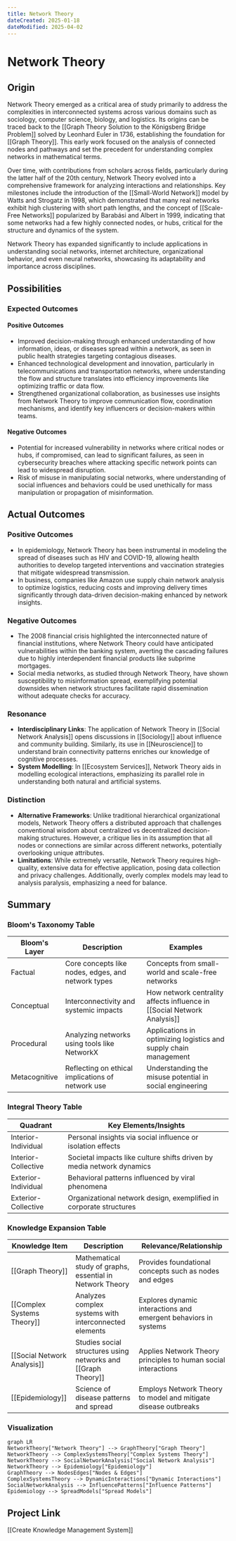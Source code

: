 ```yaml
---
title: Network Theory
dateCreated: 2025-01-18
dateModified: 2025-04-02
---
```


# Network Theory

## Origin

Network Theory emerged as a critical area of study primarily to address the complexities in interconnected systems across various domains such as sociology, computer science, biology, and logistics. Its origins can be traced back to the [[Graph Theory Solution to the Königsberg Bridge Problem]] solved by Leonhard Euler in 1736, establishing the foundation for [[Graph Theory]]. This early work focused on the analysis of connected nodes and pathways and set the precedent for understanding complex networks in mathematical terms.

Over time, with contributions from scholars across fields, particularly during the latter half of the 20th century, Network Theory evolved into a comprehensive framework for analyzing interactions and relationships. Key milestones include the introduction of the [[Small-World Network]] model by Watts and Strogatz in 1998, which demonstrated that many real networks exhibit high clustering with short path lengths, and the concept of [[Scale-Free Networks]] popularized by Barabási and Albert in 1999, indicating that some networks had a few highly connected nodes, or hubs, critical for the structure and dynamics of the system.

Network Theory has expanded significantly to include applications in understanding social networks, internet architecture, organizational behavior, and even neural networks, showcasing its adaptability and importance across disciplines.

## Possibilities

### Expected Outcomes

#### Positive Outcomes

- Improved decision-making through enhanced understanding of how information, ideas, or diseases spread within a network, as seen in public health strategies targeting contagious diseases.
- Enhanced technological development and innovation, particularly in telecommunications and transportation networks, where understanding the flow and structure translates into efficiency improvements like optimizing traffic or data flow.
- Strengthened organizational collaboration, as businesses use insights from Network Theory to improve communication flow, coordination mechanisms, and identify key influencers or decision-makers within teams.

#### Negative Outcomes

- Potential for increased vulnerability in networks where critical nodes or hubs, if compromised, can lead to significant failures, as seen in cybersecurity breaches where attacking specific network points can lead to widespread disruption.
- Risk of misuse in manipulating social networks, where understanding of social influences and behaviors could be used unethically for mass manipulation or propagation of misinformation.

## Actual Outcomes

### Positive Outcomes

- In epidemiology, Network Theory has been instrumental in modeling the spread of diseases such as HIV and COVID-19, allowing health authorities to develop targeted interventions and vaccination strategies that mitigate widespread transmission.
- In business, companies like Amazon use supply chain network analysis to optimize logistics, reducing costs and improving delivery times significantly through data-driven decision-making enhanced by network insights.

### Negative Outcomes

- The 2008 financial crisis highlighted the interconnected nature of financial institutions, where Network Theory could have anticipated vulnerabilities within the banking system, averting the cascading failures due to highly interdependent financial products like subprime mortgages.
- Social media networks, as studied through Network Theory, have shown susceptibility to misinformation spread, exemplifying potential downsides when network structures facilitate rapid dissemination without adequate checks for accuracy.

### Resonance

- **Interdisciplinary Links**: The application of Network Theory in [[Social Network Analysis]] opens discussions in [[Sociology]] about influence and community building. Similarly, its use in [[Neuroscience]] to understand brain connectivity patterns enriches our knowledge of cognitive processes.
- **System Modelling**: In [[Ecosystem Services]], Network Theory aids in modelling ecological interactions, emphasizing its parallel role in understanding both natural and artificial systems.

### Distinction

- **Alternative Frameworks**: Unlike traditional hierarchical organizational models, Network Theory offers a distributed approach that challenges conventional wisdom about centralized vs decentralized decision-making structures. However, a critique lies in its assumption that all nodes or connections are similar across different networks, potentially overlooking unique attributes.
- **Limitations**: While extremely versatile, Network Theory requires high-quality, extensive data for effective application, posing data collection and privacy challenges. Additionally, overly complex models may lead to analysis paralysis, emphasizing a need for balance.

## Summary

### Bloom's Taxonomy Table

| **Bloom's Layer** | **Description**                                   | **Examples**                                                        |
| ----------------- | ------------------------------------------------- | ------------------------------------------------------------------- |
| Factual           | Core concepts like nodes, edges, and network types| Concepts from small-world and scale-free networks                   |
| Conceptual        | Interconnectivity and systemic impacts            | How network centrality affects influence in [[Social Network Analysis]] |
| Procedural        | Analyzing networks using tools like NetworkX      | Applications in optimizing logistics and supply chain management    |
| Metacognitive     | Reflecting on ethical implications of network use | Understanding the misuse potential in social engineering            |

### Integral Theory Table

| **Quadrant**        | **Key Elements/Insights**                                            |
| ------------------- | -------------------------------------------------------------------- |
| Interior-Individual | Personal insights via social influence or isolation effects          |
| Interior-Collective | Societal impacts like culture shifts driven by media network dynamics|
| Exterior-Individual | Behavioral patterns influenced by viral phenomena                    |
| Exterior-Collective | Organizational network design, exemplified in corporate structures   |

### Knowledge Expansion Table

| **Knowledge Item**          | **Description**                                                   | **Relevance/Relationship**                                          |
| --------------------------- | ----------------------------------------------------------------- | ------------------------------------------------------------------- |
| [[Graph Theory]]            | Mathematical study of graphs, essential in Network Theory        | Provides foundational concepts such as nodes and edges              |
| [[Complex Systems Theory]]  | Analyzes complex systems with interconnected elements            | Explores dynamic interactions and emergent behaviors in systems     |
| [[Social Network Analysis]] | Studies social structures using networks and [[Graph Theory]]        | Applies Network Theory principles to human social interactions      |
| [[Epidemiology]]            | Science of disease patterns and spread                           | Employs Network Theory to model and mitigate disease outbreaks      |

### Visualization

```mermaid
graph LR
NetworkTheory["Network Theory"] --> GraphTheory["Graph Theory"]
NetworkTheory --> ComplexSystemsTheory["Complex Systems Theory"]
NetworkTheory --> SocialNetworkAnalysis["Social Network Analysis"]
NetworkTheory --> Epidemiology["Epidemiology"]
GraphTheory --> NodesEdges["Nodes & Edges"]
ComplexSystemsTheory --> DynamicInteractions["Dynamic Interactions"]
SocialNetworkAnalysis --> InfluencePatterns["Influence Patterns"]
Epidemiology --> SpreadModels["Spread Models"]
```

## Project Link

[[Create Knowledge Management System]]
